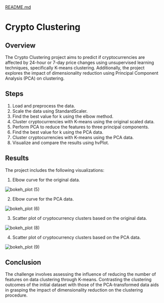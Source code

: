 
[README.md](https://github.com/Johnnymtruong/Module-19/files/14254115/README.md)
# Crypto Clustering

## Overview

The Crypto Clustering project aims to predict if cryptocurrencies are affected by 24-hour or 7-day price changes using unsupervised learning techniques, specifically K-means clustering. Additionally, the project explores the impact of dimensionality reduction using Principal Component Analysis (PCA) on clustering.

## Steps

1. Load and preprocess the data.
2. Scale the data using StandardScaler.
3. Find the best value for k using the elbow method.
4. Cluster cryptocurrencies with K-means using the original scaled data.
5. Perform PCA to reduce the features to three principal components.
6. Find the best value for k using the PCA data.
7. Cluster cryptocurrencies with K-means using the PCA data.
8. Visualize and compare the results using hvPlot.

## Results

The project includes the following visualizations:

1. Elbow curve for the original data.

 ![bokeh_plot (5)](https://user-images.githubusercontent.com/117792685/230554676-7874d2ec-2c98-483a-9ec8-b9d48734ea8c.png)

2. Elbow curve for the PCA data.

![bokeh_plot (6)](https://user-images.githubusercontent.com/117792685/230554807-3b127039-76ba-4bef-a55f-53fcbc34fdb2.png)

3. Scatter plot of cryptocurrency clusters based on the original data.

![bokeh_plot (8)](https://user-images.githubusercontent.com/117792685/230555099-7bbc97d3-e218-49f3-89af-f276e1631ead.png)

4. Scatter plot of cryptocurrency clusters based on the PCA data.

![bokeh_plot (9)](https://user-images.githubusercontent.com/117792685/230555151-77b912b3-e036-45ad-b7ef-974caf18f869.png)


## Conclusion

The challenge involves assessing the influence of reducing the number of features on data clustering through K-means. Contrasting the clustering outcomes of the initial dataset with those of the PCA-transformed data aids in grasping the impact of dimensionality reduction on the clustering procedure.


